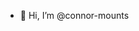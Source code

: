 - 👋 Hi, I’m @connor-mounts

<!---
connor-mounts/connor-mounts is a ✨ special ✨ repository because its `README.md` (this file) appears on your GitHub profile.
You can click the Preview link to take a look at your changes.
--->
